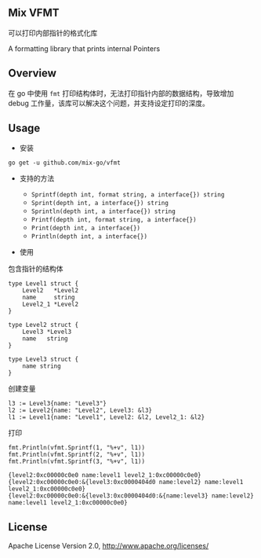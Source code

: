 ## Mix VFMT

可以打印内部指针的格式化库

A formatting library that prints internal Pointers

## Overview

在 go 中使用 `fmt` 打印结构体时，无法打印指针内部的数据结构，导致增加 debug 工作量，该库可以解决这个问题，并支持设定打印的深度。

## Usage

- 安装

```
go get -u github.com/mix-go/vfmt
```

- 支持的方法

  - `Sprintf(depth int, format string, a interface{}) string` 
  - `Sprint(depth int, a interface{}) string` 
  - `Sprintln(depth int, a interface{}) string` 
  - `Printf(depth int, format string, a interface{})` 
  - `Print(depth int, a interface{})` 
  - `Println(depth int, a interface{})` 

- 使用

包含指针的结构体

```
type Level1 struct {
    Level2   *Level2
    name     string
    Level2_1 *Level2
}

type Level2 struct {
    Level3 *Level3
    name   string
}

type Level3 struct {
    name string
}
```

创建变量

```
l3 := Level3{name: "Level3"}
l2 := Level2{name: "Level2", Level3: &l3}
l1 := Level1{name: "Level1", Level2: &l2, Level2_1: &l2}
```

打印

```
fmt.Println(vfmt.Sprintf(1, "%+v", l1))
fmt.Println(vfmt.Sprintf(2, "%+v", l1))
fmt.Println(vfmt.Sprintf(3, "%+v", l1))
```

```
{level2:0xc00000c0e0 name:level1 level2_1:0xc00000c0e0}
{level2:0xc00000c0e0:&{level3:0xc0000404d0 name:level2} name:level1 level2_1:0xc00000c0e0}
{level2:0xc00000c0e0:&{level3:0xc0000404d0:&{name:level3} name:level2} name:level1 level2_1:0xc00000c0e0}
```

## License

Apache License Version 2.0, http://www.apache.org/licenses/
